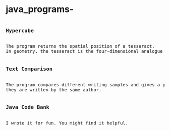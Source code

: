 # java_programs-
<pre>
<h3>Hypercube</h3>
The program returns the spatial position of a tesseract. 
In geometry, the tesseract is the four-dimensional analogue of the (3D) cube. 

<h3>Text Comparison</h3>
The program compares different writing samples and gives a probability that 
they are written by the same author. 

<h3>Java Code Bank</h3>
I wrote it for fun. You might find it helpful. 

<pre>
